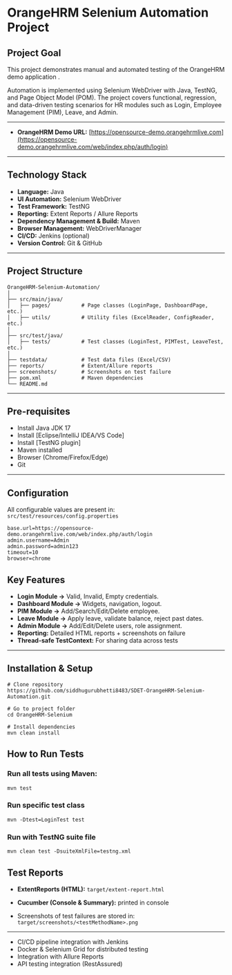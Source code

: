 # OrangeHRM Selenium Automation Project

## Project Goal

This project demonstrates manual and automated testing of the OrangeHRM demo application .

Automation is implemented using Selenium WebDriver with Java, TestNG, and Page Object Model (POM). 
The project covers functional, regression, and data-driven testing scenarios for HR modules such as 
Login, Employee Management (PIM), Leave, and Admin.

---

- **OrangeHRM Demo URL:** [https://opensource-demo.orangehrmlive.com](https://opensource-demo.orangehrmlive.com/web/index.php/auth/login)

---
## Technology Stack
- **Language:** Java
- **UI Automation:** Selenium WebDriver 
- **Test Framework:** TestNG
- **Reporting:** Extent Reports / Allure Reports
- **Dependency Management & Build:** Maven
- **Browser Management:** WebDriverManager
- **CI/CD:** Jenkins (optional)
- **Version Control:** Git & GitHub

---

## Project Structure

```
OrangeHRM-Selenium-Automation/
│
├── src/main/java/
│   ├── pages/          # Page classes (LoginPage, DashboardPage, etc.)
│   ├── utils/          # Utility files (ExcelReader, ConfigReader, etc.)
│
├── src/test/java/
│   ├── tests/          # Test classes (LoginTest, PIMTest, LeaveTest, etc.)
│
├── testdata/           # Test data files (Excel/CSV)
├── reports/            # Extent/Allure reports
├── screenshots/        # Screenshots on test failure
├── pom.xml             # Maven dependencies
└── README.md

```

---

## Pre-requisites

- Install Java JDK 17
- Install [Eclipse/IntelliJ IDEA/VS Code]
- Install [TestNG plugin]
- Maven installed
- Browser (Chrome/Firefox/Edge)
- Git

---

## Configuration

All configurable values are present in:
`src/test/resources/config.properties`

```properties
base.url=https://opensource-demo.orangehrmlive.com/web/index.php/auth/login
admin.username=Admin
admin.password=admin123
timeout=10
browser=chrome
```

## Key Features

- **Login Module →** Valid, Invalid, Empty credentials.
- **Dashboard Module →** Widgets, navigation, logout.
- **PIM Module →** Add/Search/Edit/Delete employee.
- **Leave Module →** Apply leave, validate balance, reject past dates.
- **Admin Module →** Add/Edit/Delete users, role assignment.
- **Reporting:** Detailed HTML reports + screenshots on failure
- **Thread-safe TestContext:** For sharing data across tests

---
 
## Installation & Setup
```
# Clone repository
https://github.com/siddhugurubhetti8483/SDET-OrangeHRM-Selenium-Automation.git

# Go to project folder
cd OrangeHRM-Selenium

# Install dependencies
mvn clean install
```

## How to Run Tests

### Run all tests using Maven:
```
mvn test
```

### Run specific test class
```
mvn -Dtest=LoginTest test
```

### Run with TestNG suite file
```
mvn clean test -DsuiteXmlFile=testng.xml
```

## Test Reports

- **ExtentReports (HTML):** `target/extent-report.html`
- **Cucumber (Console & Summary):** printed in console

- Screenshots of test failures are stored in: `target/screenshots/<testMethodName>.png`

---


- CI/CD pipeline integration with Jenkins
- Docker & Selenium Grid for distributed testing
- Integration with Allure Reports
- API testing integration (RestAssured)

